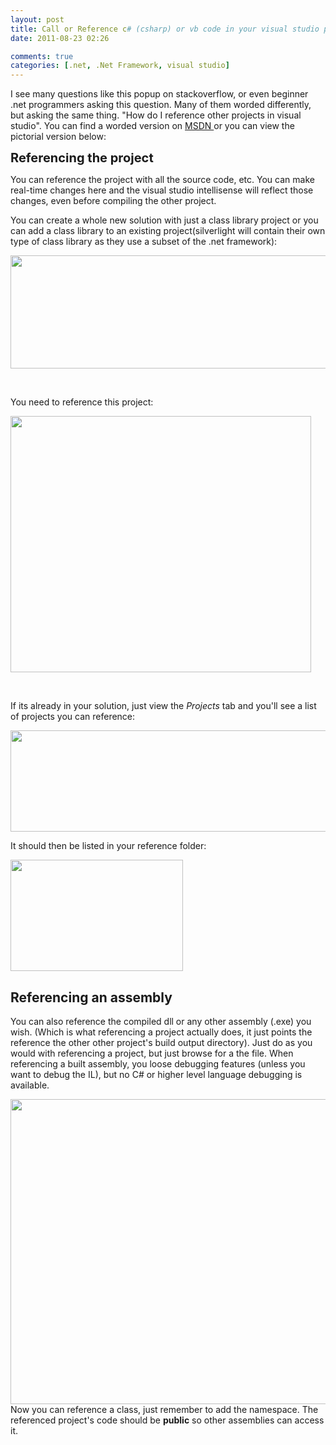 ```yaml
---
layout: post
title: Call or Reference c# (csharp) or vb code in your visual studio project
date: 2011-08-23 02:26

comments: true
categories: [.net, .Net Framework, visual studio]
---
```

I see many questions like this popup on stackoverflow, or even beginner .net programmers asking this question. Many of them worded differently, but asking the same thing. "How do I reference other projects in visual studio". You can find a worded version on <a href="http://msdn.microsoft.com/en-us/library/f3st0d45.aspx">MSDN </a>or you can view the pictorial version below:

<span class="Apple-style-span" style="font-size: 20px; font-weight: bold;">Referencing the project</span>

You can reference the project with all the source code, etc. You can make real-time changes here and the visual studio intellisense will reflect those changes, even before compiling the other project.

You can create a whole new solution with just a class library project or you can add a class library to an existing project(silverlight will contain their own type of class library as they use a subset of the .net framework):

<img class="aligncenter size-full wp-image-269" style="border-style: initial; border-color: initial;" title="classlib" src="http://www.shawnmclean.com/wp-content/uploads/2011/08/classlib.png" alt="" width="913" height="181" />

&nbsp;

You need to reference this project:

<a href="http://www.shawnmclean.com/wp-content/uploads/2011/08/rclickRef21.png"><img class="aligncenter size-full wp-image-274" title="rclickRef2" src="http://www.shawnmclean.com/wp-content/uploads/2011/08/rclickRef21.png" alt="" width="481" height="410" /></a>

&nbsp;

If its already in your solution, just view the <em>Projects</em> tab and you'll see a list of projects you can reference:

<a href="http://www.shawnmclean.com/wp-content/uploads/2011/08/rclickRef.png"><img class="aligncenter size-full wp-image-272" title="rclickRef" src="http://www.shawnmclean.com/wp-content/uploads/2011/08/rclickRef.png" alt="" width="796" height="162" /></a>

It should then be listed in your reference folder:

<a href="http://www.shawnmclean.com/wp-content/uploads/2011/08/inref1.png"><img class="aligncenter size-full wp-image-275" title="inref" src="http://www.shawnmclean.com/wp-content/uploads/2011/08/inref1.png" alt="" width="276" height="178" /></a><a href="http://www.shawnmclean.com/wp-content/uploads/2011/08/classlib.png">
</a>
<h2>Referencing an assembly</h2>
You can also reference the compiled dll or any other assembly (.exe) you wish. (Which is what referencing a project actually does, it just points the reference the other other project's build output directory). Just do as you would with referencing a project, but just browse for a the file. When referencing a built assembly, you loose debugging features (unless you want to debug the IL), but no C# or higher level language debugging is available.

<a href="http://www.shawnmclean.com/wp-content/uploads/2011/08/lazymethod.png"><img class="aligncenter size-full wp-image-271" title="lazymethod" src="http://www.shawnmclean.com/wp-content/uploads/2011/08/lazymethod.png" alt="" width="649" height="488" /></a><a href="http://www.shawnmclean.com/wp-content/uploads/2011/08/classlib.png">
</a>Now you can reference a class, just remember to add the namespace. The referenced project's code should be <strong>public</strong> so other assemblies can access it.
